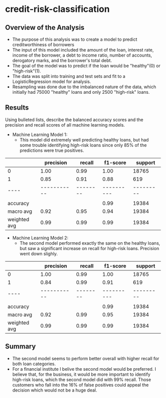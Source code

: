 # credit-risk-classification

## Overview of the Analysis

* The purpose of this analysis was to create a model to predict creditworthiness of borrowers
* The input of this model included the amount of the loan, interest rate, income of the borrower, a debt to income ratio, number of accounts, derogatory marks, and the borrower's total debt.
* The goal of the model was to predict if the loan would be "healthy"(0) or "high-risk"(1).
* The data was split into training and test sets and fit to a LogisticRegression model for analysis.
* Resampling was done due to the imbalanced nature of the data, which initially had 75000 "healthy" loans and only 2500 "high-risk" loans.

## Results

Using bulleted lists, describe the balanced accuracy scores and the precision and recall scores of all machine learning models.

* Machine Learning Model 1:
  * This model did extremely well predicting healthy loans, but had some trouble identifying high-risk loans since only 85% of the predictions were true positives.

|    | precision | recall | f1-score | support |
|----|-----------|--------|----------|---------|
|  0 |   1.00    |  0.99  |   1.00   |  18765  |
|  1 |   0.85    |  0.91  |   0.88   |   619   |
|----|-----------|--------|----------|---------|
|    |           |        |          |         |
|accuracy|         |        |   0.99   |  19384  |
|macro avg|   0.92    |  0.95  |   0.94   |  19384  |
|weighted avg| 0.99 |  0.99  |   0.99   |  19384  |




* Machine Learning Model 2:
  * The second model performed exactly the same on the healthy loans, but saw a significant increase on recall for high-risk loans. Precision went down slighly.

|    | precision | recall | f1-score | support |
|----|-----------|--------|----------|---------|
|  0 |   1.00    |  0.99  |   1.00   |  18765  |
|  1 |   0.84    |  0.99  |   0.91   |   619   |
|----|-----------|--------|----------|---------|
|    |           |        |          |         |
|accuracy|         |        |   0.99   |  19384  |
|macro avg|   0.92    |  0.99  |   0.95   |  19384  |
|weighted avg| 0.99 |  0.99  |   0.99   |  19384  |


## Summary

* The second model seems to perform better overall with higher recall for both loan categories.
* For a financial institute I belive the second model would be preferred.  I believe that, for the business, it would be more important to identify high-risk loans, which the second model did with 99% recall.  Those customers who fall into the 16% of false positives could appeal the decision which would not be a huge deal.


